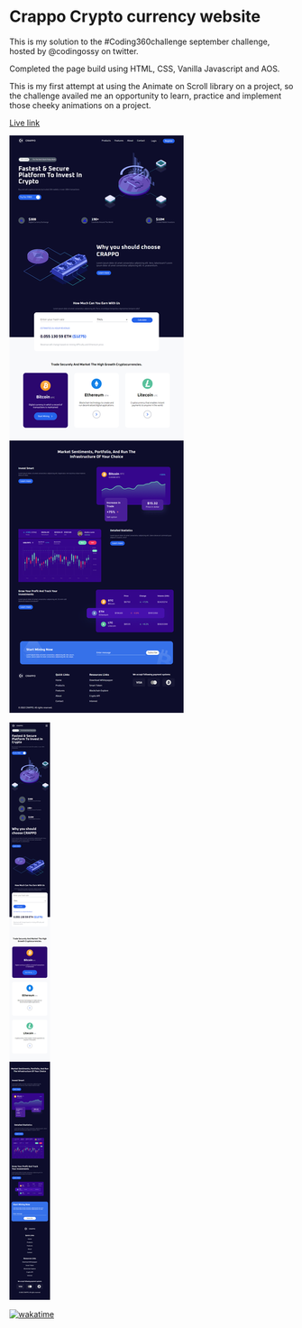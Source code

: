# Crappo Crypto currency website

This is my solution to the #Coding360challenge september challenge, hosted by @codingossy on twitter.

Completed the page build using HTML, CSS, Vanilla Javascript and AOS.

This is my first attempt at using the Animate on Scroll library on a project, so the challenge availed me an opportunity to learn, practice and implement those cheeky animations on a project.

[Live link](http://crappo-website.vercel.app/)

![Desktop](images/screencapture-127-0-0-1-5500-index-html-2022-09-14-23_39_17.png)

![Mobile](images/screencapture-127-0-0-1-5500-index-html-2022-09-14-23_39_57.png)

[![wakatime](https://wakatime.com/badge/user/ecd94638-23f0-40f2-be63-31d211bf6d13/project/8a90383c-5e8e-4ec0-b2f7-424c524527aa.svg)](https://wakatime.com/badge/user/ecd94638-23f0-40f2-be63-31d211bf6d13/project/8a90383c-5e8e-4ec0-b2f7-424c524527aa)
